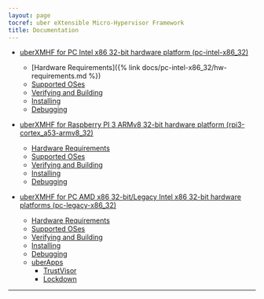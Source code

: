 ```yaml
---
layout: page
tocref: uber eXtensible Micro-Hypervisor Framework
title: Documentation
---
```


* [uberXMHF for PC Intel x86 32-bit hardware platform (pc-intel-x86_32)](#)
    * [Hardware Requirements]({% link docs/pc-intel-x86_32/hw-requirements.md %})
    * [Supported OSes](#)
    * [Verifying and Building](#)
    * [Installing](#)
    * [Debugging](#)

* [uberXMHF for Raspberry PI 3 ARMv8 32-bit hardware 
platform (rpi3-cortex_a53-armv8_32)](#)
    * [Hardware Requirements](#)
    * [Supported OSes](#)
    * [Verifying and Building](#)
    * [Installing](#)
    * [Debugging](#)

* [uberXMHF for PC AMD x86 32-bit/Legacy Intel x86 32-bit hardware platforms (pc-legacy-x86_32)](#)
    * [Hardware Requirements](#)
	* [Supported OSes](#)
	* [Verifying and Building](#)
	* [Installing](#)
	* [Debugging](#)
	* [uberApps](#)
		* [TrustVisor](#)
		* [Lockdown](#)

<hr>
